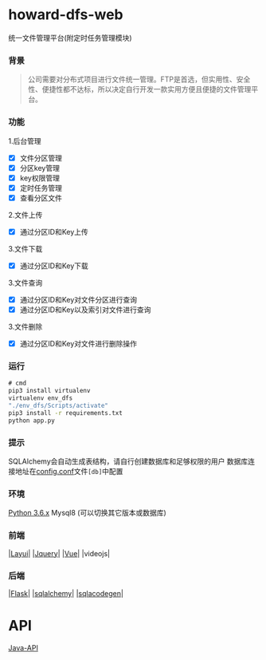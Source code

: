 # howard-dfs-web
统一文件管理平台(附定时任务管理模块)
### 背景
> 公司需要对分布式项目进行文件统一管理。FTP是首选，但实用性、安全性、便捷性都不达标，所以决定自行开发一款实用方便且便捷的文件管理平台。

### 功能
1.后台管理
- [x] 文件分区管理
- [x] 分区key管理
- [x] key权限管理
- [x] 定时任务管理
- [x] 查看分区文件

2.文件上传
- [x] 通过分区ID和Key上传

3.文件下载
- [x] 通过分区ID和Key下载

3.文件查询
- [x] 通过分区ID和Key对文件分区进行查询
- [x] 通过分区ID和Key以及索引对文件进行查询

3.文件删除
- [x] 通过分区ID和Key对文件进行删除操作

### 运行
``` cmd
# cmd
pip3 install virtualenv
virtualenv env_dfs
"./env_dfs/Scripts/activate"
pip3 install -r requirements.txt
python app.py
```

### 提示
SQLAlchemy会自动生成表结构，请自行创建数据库和足够权限的用户
数据库连接地址在[config.conf](https://github.com/tt20050510/howard-dfs-web/blob/main/config.conf)文件`[db]`中配置


### 环境
[Python 3.6.x](https://www.python.org/)
Mysql8 (可以切换其它版本或数据库)

### 前端
|[Layui](https://github.com/sentsin/layui)|
|[Jquery](https://github.com/jquery/jquery)|
|[Vue](https://github.com/vuejs/vue)|
|videojs|

### 后端
|[Flask](https://github.com/pallets/flask)|
|[sqlalchemy](https://github.com/zzzeek/sqlalchemy)|
|[sqlacodegen](https://github.com/agronholm/sqlacodegen)|

# API
[Java-API](https://github.com/tt20050510/dfs-java-api)